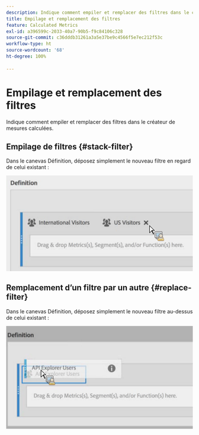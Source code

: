 ```yaml
---
description: Indique comment empiler et remplacer des filtres dans le créateur de mesures calculées.
title: Empilage et remplacement des filtres
feature: Calculated Metrics
exl-id: a396599c-2033-40a7-90b5-f9c84106c328
source-git-commit: c36dddb31261a3a5e37be9c4566f5e7ec212f53c
workflow-type: ht
source-wordcount: '68'
ht-degree: 100%

---
```


# Empilage et remplacement des filtres

Indique comment empiler et remplacer des filtres dans le créateur de mesures calculées.

## Empilage de filtres {#stack-filter}

Dans le canevas Définition, déposez simplement le nouveau filtre en regard de celui existant :

![](assets/cm_stack_seg.png)

## Remplacement dʼun filtre par un autre {#replace-filter}

Dans le canevas Définition, déposez simplement le nouveau filtre au-dessus de celui existant :

![](assets/cm_replace_seg.png)
